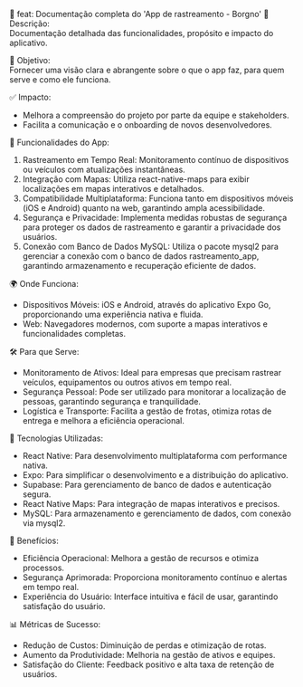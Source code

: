 🚀 feat: Documentação completa do 'App de rastreamento - Borgno' 📝  
Descrição:  
Documentação detalhada das funcionalidades, propósito e impacto do aplicativo.

🎯 Objetivo:  
Fornecer uma visão clara e abrangente sobre o que o app faz, para quem serve e como ele funciona.

✅ Impacto:  
- Melhora a compreensão do projeto por parte da equipe e stakeholders.  
- Facilita a comunicação e o onboarding de novos desenvolvedores.

🚀 Funcionalidades do App:  
1. Rastreamento em Tempo Real: Monitoramento contínuo de dispositivos ou veículos com atualizações instantâneas.  
2. Integração com Mapas: Utiliza react-native-maps para exibir localizações em mapas interativos e detalhados.  
3. Compatibilidade Multiplataforma: Funciona tanto em dispositivos móveis (iOS e Android) quanto na web, garantindo ampla acessibilidade.  
4. Segurança e Privacidade: Implementa medidas robustas de segurança para proteger os dados de rastreamento e garantir a privacidade dos usuários.  
5. Conexão com Banco de Dados MySQL: Utiliza o pacote mysql2 para gerenciar a conexão com o banco de dados rastreamento_app, garantindo armazenamento e recuperação eficiente de dados.  

🌍 Onde Funciona:  
- Dispositivos Móveis: iOS e Android, através do aplicativo Expo Go, proporcionando uma experiência nativa e fluida.  
- Web: Navegadores modernos, com suporte a mapas interativos e funcionalidades completas.  

🛠️ Para que Serve:  
- Monitoramento de Ativos: Ideal para empresas que precisam rastrear veículos, equipamentos ou outros ativos em tempo real.  
- Segurança Pessoal: Pode ser utilizado para monitorar a localização de pessoas, garantindo segurança e tranquilidade.  
- Logística e Transporte: Facilita a gestão de frotas, otimiza rotas de entrega e melhora a eficiência operacional.  

🔧 Tecnologias Utilizadas:  
- React Native: Para desenvolvimento multiplataforma com performance nativa.  
- Expo: Para simplificar o desenvolvimento e a distribuição do aplicativo.  
- Supabase: Para gerenciamento de banco de dados e autenticação segura.  
- React Native Maps: Para integração de mapas interativos e precisos.  
- MySQL: Para armazenamento e gerenciamento de dados, com conexão via mysql2.  

🌟 Benefícios:  
- Eficiência Operacional: Melhora a gestão de recursos e otimiza processos.  
- Segurança Aprimorada: Proporciona monitoramento contínuo e alertas em tempo real.  
- Experiência do Usuário: Interface intuitiva e fácil de usar, garantindo satisfação do usuário.  

📊 Métricas de Sucesso:  
- Redução de Custos: Diminuição de perdas e otimização de rotas.  
- Aumento da Produtividade: Melhoria na gestão de ativos e equipes.  
- Satisfação do Cliente: Feedback positivo e alta taxa de retenção de usuários.  
